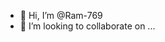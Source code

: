 - 👋 Hi, I’m @Ram-769
- 💞️ I’m looking to collaborate on ...


<!---
Ram-769/Ram-769 is a ✨ special ✨ repository because its `README.md` (this file) appears on your GitHub profile.
You can click the Preview link to take a look at your changes.
--->
